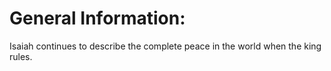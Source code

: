 # General Information:

Isaiah continues to describe the complete peace in the world when the king rules.